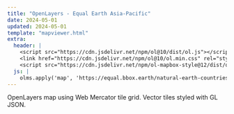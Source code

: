```yaml
---
title: "OpenLayers - Equal Earth Asia-Pacific"
date: 2024-05-01
updated: 2024-05-01
template: "mapviewer.html"
extra:
  header: |
    <script src="https://cdn.jsdelivr.net/npm/ol@10/dist/ol.js"></script>
    <link href="https://cdn.jsdelivr.net/npm/ol@10/ol.min.css" rel="stylesheet">
    <script src="https://cdn.jsdelivr.net/npm/ol-mapbox-style@12/dist/olms.js"></script>
  js: |
    olms.apply('map', 'https://equal.bbox.earth/natural-earth-countries-style-asia-pacific.json')
---
```


OpenLayers map using Web Mercator tile grid. Vector tiles styled with GL JSON.
